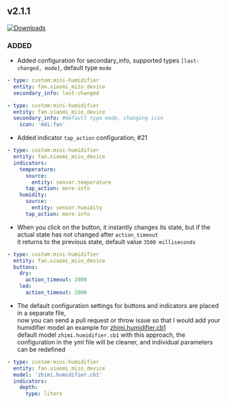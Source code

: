 ## v2.1.1
[![Downloads](https://img.shields.io/github/downloads/artem-sedykh/mini-humidifier/v2.1.1/total.svg)](https://github.com/artem-sedykh/mini-humidifier/releases/tag/v2.1.1)

### ADDED
- Added configuration for secondary_info, supported types `[last-changed, mode]`, default type `mode`
```yaml
- type: custom:mini-humidifier
  entity: fan.xiaomi_miio_device
  secondary_info: last-changed

- type: custom:mini-humidifier
  entity: fan.xiaomi_miio_device
  secondary_info: #default type mode, changing icon
    icon: 'mdi:fan'
```
- Added indicator `tap_action` configuration, #21
```yaml
- type: custom:mini-humidifier
  entity: fan.xiaomi_miio_device
  indicators:
    temperature:
      source:
        entity: sensor.temperature
      tap_action: more-info
    humidity:
      source:
        entity: sensor.humidity
      tap_action: more-info
```
- When you click on the button, it instantly changes its state, but if the actual state has not changed after `action_timeout`  
it returns to the previous state, default value `3500 milliseconds`
```yaml
- type: custom:mini-humidifier
  entity: fan.xiaomi_miio_device
  buttons:
    dry:
      action_timeout: 2000
    led:
      action_timeout: 2000
```

- The default configuration settings for buttons and indicators are placed in a separate file,  
now you can send a pull request or throw issue so that I would add your humidifier model an example for [zhimi.humidifier.cb1](https://github.com/artem-sedykh/mini-humidifier/blob/master/src/configurations/zhimi_humidifier_cb1.js)  
default model `zhimi.humidifier.cb1`
with this approach, the configuration in the yml file will be cleaner, and individual parameters can be redefined  

```yaml
- type: custom:mini-humidifier
  entity: fan.xiaomi_miio_device
  model: 'zhimi.humidifier.cb1'
  indicators:
    depth:
      type: liters
```
